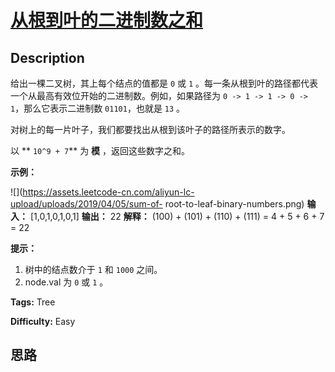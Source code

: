 # [从根到叶的二进制数之和][title]

## Description

给出一棵二叉树，其上每个结点的值都是 `0` 或 `1` 。每一条从根到叶的路径都代表一个从最高有效位开始的二进制数。例如，如果路径为 `0 -> 1 ->
1 -> 0 -> 1`，那么它表示二进制数 `01101`，也就是 `13` 。

对树上的每一片叶子，我们都要找出从根到该叶子的路径所表示的数字。

以 ** `10^9 + 7`** 为 **模** ，返回这些数字之和。



**示例：**

![](https://assets.leetcode-cn.com/aliyun-lc-upload/uploads/2019/04/05/sum-of-
root-to-leaf-binary-numbers.png)
            **输入：** [1,0,1,0,1,0,1]    **输出：** 22    **解释：** (100) + (101) + (110) + (111) = 4 + 5 + 6 + 7 = 22    



**提示：**

  1. 树中的结点数介于 `1` 和 `1000` 之间。
  2. node.val 为 `0` 或 `1` 。


**Tags:** Tree

**Difficulty:** Easy

## 思路

[title]: https://leetcode-cn.com/problems/sum-of-root-to-leaf-binary-numbers
